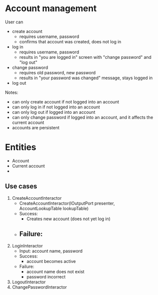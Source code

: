 # Account management

User can
- create account
  - requires username, password
  - confirms that account was created, does not log in
- log in
  - requires username, password
  - results in "you are logged in" screen with "change password" and "log out"
- change password
  - requires old password, new password
  - results in "your password was changed" message, stays logged in
- log out

Notes:
- can only create account if not logged into an account
- can only log in if not logged into an account
- can only log out if logged into an account
- can only change password if logged into an account, and it affects the current account
- accounts are persistent


# Entities

- Account
- Current account
- 

## Use cases

1. CreateAccountInteractor
   - CreateAccountInteractor(IOutputPort presenter, AccountLookupTable lookupTable)
   - Success:
     - Creates new account (does not yet log in)
   - Failure:
     -  
2. LoginInteractor
   - Input: account name, password
   - Success:
     - account becomes active
   - Failure:
     - account name does not exist
     - password incorrect
3. LogoutInteractor
4. ChangePasswordInteractor